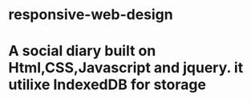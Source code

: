 # responsive-web-design
# A social diary built on Html,CSS,Javascript and jquery. it utilixe IndexedDB for storage
